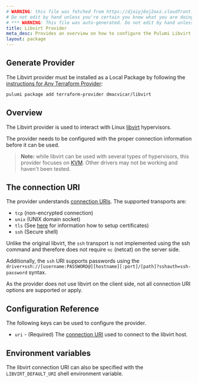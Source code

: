 ```yaml
---
# WARNING: this file was fetched from https://djoiyj6oj2oxz.cloudfront.net/docs/registry.opentofu.org/dmacvicar/libvirt/0.8.3/index.md
# Do not edit by hand unless you're certain you know what you are doing!
# *** WARNING: This file was auto-generated. Do not edit by hand unless you're certain you know what you are doing! ***
title: Libvirt Provider
meta_desc: Provides an overview on how to configure the Pulumi Libvirt provider.
layout: package
---
```


## Generate Provider

The Libvirt provider must be installed as a Local Package by following the [instructions for Any Terraform Provider](https://www.pulumi.com/registry/packages/terraform-provider/):

```bash
pulumi package add terraform-provider dmacvicar/libvirt
```
## Overview

The Libvirt provider is used to interact with Linux
[libvirt](https://libvirt.org) hypervisors.

The provider needs to be configured with the proper connection information
before it can be used.

> **Note:** while libvirt can be used with several types of hypervisors, this
provider focuses on [KVM](http://libvirt.org/drvqemu.html). Other drivers may not be
working and haven't been tested.
## The connection URI

The provider understands [connection URIs](https://libvirt.org/uri.html). The supported transports are:

* `tcp` (non-encrypted connection)
* `unix` (UNIX domain socket)
* `tls` (See [here](https://libvirt.org/kbase/tlscerts.html) for information how to setup certificates)
* `ssh` (Secure shell)

Unlike the original libvirt, the `ssh` transport is not implemented using the ssh command and therefore does not require `nc` (netcat) on the server side.

Additionally, the `ssh` URI supports passwords using the `driver+ssh://[username:PASSWORD@][hostname][:port]/[path]?sshauth=ssh-password` syntax.

As the provider does not use libvirt on the client side, not all connection URI options are supported or apply.
## Configuration Reference

The following keys can be used to configure the provider.

* `uri` - (Required) The [connection URI](https://libvirt.org/uri.html) used
  to connect to the libvirt host.
## Environment variables

The libvirt connection URI can also be specified with the `LIBVIRT_DEFAULT_URI`
shell environment variable.